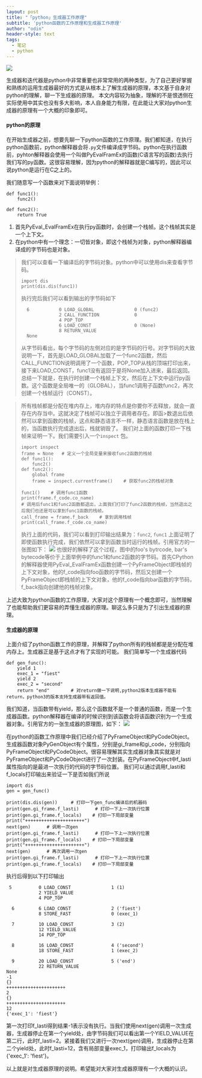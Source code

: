 ```yaml
---
layout: post
title: "「python」生成器工作原理"
subtitle: 'python函数的工作原理和生成器工作原理'
author: "odin"
header-style: text
tags:
  - 笔记
  - python
---
```


![]({{site.baseurl}}/img/in-post/post-python/python.png)

生成器和迭代器是python中非常重要也非常常用的两种类型，为了自己更好掌握和熟练的运用生成器最好的方式是从根本上了解生成器的原理，本文基于自身对python的理解，聊一下生成器的原理。
本文内容较为抽象，理解的不是恨透侧在实际使用中其实也没有多大影响，本人自身能力有限，在此能让大家对python生成器的原理有一个大概的印象即可。

#### python的原理
在开始生成器之前，想要先聊一下python函数的工作原理。我们都知道，在执行python函数前，python解释器会将`.py`文件编译成字节码。python在执行函数前，pyhton解释器会使用一个叫做PyEvalFramEx的函数(C语言写的函数)去执行我们写的py函数。这很容易理解，因为python的解释器就是C编写的，因此可以说python是运行在C之上的。

我们随意写一个函数来对下面说明举例：
```
def func1():
    func2()
    
def func2():
    return True
```

1. 首先PyEval_EvalFramEx在执行py函数时，会创建一个栈帧。这个栈帧其实是一个上下文。
2. 在python中有一个理念：一切皆对象，即这个栈帧为对象，python解释器编译成的字节码也是对象。

> 我们可以查看一下编译后的字节码对象。python中可以使用dis来查看字节码。
> ```
> import dis 
> print(dis.dis(func1))
> ```
> 执行完后我们可以看到输出的字节码如下
> ```
>   6           0 LOAD_GLOBAL               0 (func2)
>               2 CALL_FUNCTION             0
>               4 POP_TOP
>               6 LOAD_CONST                0 (None)
>               8 RETURN_VALUE
>   None
>   ```
> 从字节码看出，每个字节码的左侧对应的是字节码的行号。对字节码的大致说明一下，首先是LOAD_GLOBAL加载了一个func2函数，然后CALL_FUNCTION说明调用了一个函数，POP_TOP从栈的顶端打印出来，接下来LOAD_CONST，func1没有返回于是将None加入进来，最后返回。
> 总结一下就是，在执行时创建一个栈帧上下文，然后在上下文中运行py函数。这个函数是全局唯一的（GLOBAL），当func1调用子函数func2，再次创建一个栈帧运行（CONST）。

> 所有栈帧都是分配在堆内存上，堆内存的特点是你要你不去释放，就会一直存在内存当中。这就决定了栈帧可以独立于调用者存在。即函>数退出后依然可以拿到函数的栈帧，这点和静态语言不一样，静态语言函数是放在栈上的，当函数执行完成退出后，栈就销毁了。
>我们对上面的函数打印一下栈帧来证明一下。我们需要引入一个`inspect` 包。
> ```
> import inspect
> frame = None   # 定义一个全局变量来接收func2函数的栈帧
> def func1():
>     func2()
> def func2():
>     global frame
>     frame = inspect.currentframe()    # 获取func2的栈帧对象
> 
> func1()    # 调用func1函数
> print(frame.f_code.co_name)
> # 调用后func1和func2函数都退出，上面我们打印了func2函数的栈帧，当然退出之后我们也还是可以拿到func1函数的栈帧。
> call_frame = frame.f_back    # 拿到调用栈帧
> print(call_frame.f_code.co_name)
>```
>执行上面的代码，我们可以看到打印输出结果为：`func2`, `func1`
>上面证明了即使函数执行完成，我们依然可以拿到函数当时运行的栈帧。引用官方的一张图如下：
> ![]({{site.baseurl}}/img/in-post/post-python/python-func-1.jpg)
>也很好的解释了这个过程，图中的foo's bytrcode, bar's bytecode等价于上面举例中的func1和func2函数的字节码。首先CPython的解释器使用PyEval_EvalFramEx函数创建一个PyFrameObject即栈帧的上下文对象，他的f_code指向foo函数的字节码，然后又创建一个PyFrameObject即栈帧的上下文对象，他的f_code指向bar函数的字节码，f_back指向创建他的栈帧对象。

上述大致为python函数的工作原理，大家对这个原理有一个概念即可，当然理解了也能帮助我们更容易的弄懂生成器的原理。聊这么多只是为了引出生成器的原理。

#### 生成器的原理

上面介绍了python函数工作的原理，并解释了python所有的栈帧都是是分配在堆内存上。生成器正是基于这点才有了实现的可能。
我们简单写一个生成器代码
```
def gen_func():
    yield 1
    exec_1 = "fiest"
    yield 2
    exec_2 = "second"
    return "end"        # 对return做一下说明,python2版本生成器不能有return，python3的版本支持生成器带有返回值。
```
我们知道，当函数带有yield，那么这个函数就不是一个普通的函数，而是一个生成器函数。python解释器在编译的时候识别到该函数会将该函数识别为一个生成器对象。引用官方的一张生成器的原理图，如下：
![]({{site.baseurl}}/img/in-post/post-python/python-gen-1.jpg)

在python的函数工作原理中我们已经介绍了PyFrameObject和PyCodeObject。生成器函数对象PyGenObject有个属性，分别是gi_frame和gi_code，分别指向PyFrameObject和PyCodeObject。很容易理解其实生成器对象其实就是对PyFrameObject和PyCodeObject进行了一次封装。在PyFrameObject中f_lasti属性指向的是最进一次执行的代码的字节码位置。
我们可以通过调用f_lasti和f_locals打印输出来验证一下是否如我们所说
```
import dis
gen = gen_func()

print(dis.dis(gen))     # 打印一下gen_func编译后的机器码
print(gen.gi_frame.f_lasti)      # 打印一下上一次执行位置
print(gen.gi_frame.f_locals)    # 打印一下局部变量
print("++++++++++++++++++++++")
next(gen)      # 调用一次gen
print(gen.gi_frame.f_lasti)      # 打印一下上一次执行位置
print(gen.gi_frame.f_locals)    # 打印一下局部变量
print("++++++++++++++++++++++")
next(gen)      # 再次调用一次gen
print(gen.gi_frame.f_lasti)      # 打印一下上一次执行位置
print(gen.gi_frame.f_locals)    # 打印一下局部变量
```
执行后得到以下打印输出
```
 5          0 LOAD_CONST               1 (1)
            2 YIELD_VALUE
            4 POP_TOP

  6         6 LOAD_CONST               2 ('fiest')
            8 STORE_FAST               0 (exec_1)

  7         10 LOAD_CONST              3 (2)
            12 YIELD_VALUE
            14 POP_TOP

  8         16 LOAD_CONST              4 ('second')
            18 STORE_FAST              1 (exec_2)

  9         20 LOAD_CONST              5 ('end')
            22 RETURN_VALUE
None
-1
{}
++++++++++++++++++++++
2
{}
++++++++++++++++++++++
12
{'exec_1': 'fiest'}
```
第一次打印f_lasti得到结果-1表示没有执行。当我们使用next(gen)调用一次生成器，生成器停止在第一个yield处，由字节码我们可以看出第一个YIELD_VALUE在第二行，此时f_lasti=2。紧接着我们又进行一次next(gen)调用，生成器停止在第二个yield处，此时f_lasti=12，含有局部变量exec_1，打印输出f_locals为{'exec_1': 'fiest'}。

以上就是对生成器原理的说明。希望能对大家对生成器原理有一个大概的认识。